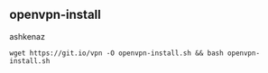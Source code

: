 ## openvpn-install

ashkenaz


`wget https://git.io/vpn -O openvpn-install.sh && bash openvpn-install.sh`
